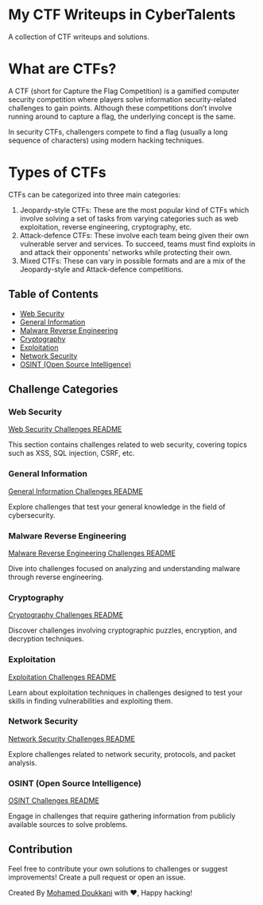 # My CTF Writeups in CyberTalents
A collection of CTF writeups and solutions.

# What are CTFs?
A CTF (short for Capture the Flag Competition) is a gamified computer security competition where players solve information security-related challenges to gain points. Although these competitions don’t involve running around to capture a flag, the underlying concept is the same.

In security CTFs, challengers compete to find a flag (usually a long sequence of characters) using modern hacking techniques.

# Types of CTFs
CTFs can be categorized into three main categories:

1. Jeopardy-style CTFs: These are the most popular kind of CTFs which involve solving a set of tasks from varying categories such as web exploitation, reverse engineering, cryptography, etc.
2. Attack-defence CTFs: These involve each team being given their own vulnerable server and services. To succeed, teams must find exploits in and attack their opponents’ networks while protecting their own.
3. Mixed CTFs: These can vary in possible formats and are a mix of the Jeopardy-style and Attack-defence competitions.

## Table of Contents

- [Web Security](web_security/README.md)
- [General Information](https://github.com/doukkani17moha/Ctfs_CyberTalents/blob/main/General_Information.md)
- [Malware Reverse Engineering](malware_reverse_engineering/README.md)
- [Cryptography](cryptography/README.md)
- [Exploitation](exploitation/README.md)
- [Network Security](network_security/README.md)
- [OSINT (Open Source Intelligence)](osint/README.md)

## Challenge Categories

### Web Security

[Web Security Challenges README]()

This section contains challenges related to web security, covering topics such as XSS, SQL injection, CSRF, etc.

### General Information

[General Information Challenges README](https://github.com/doukkani17moha/Ctfs_CyberTalents/blob/main/General_Information.md)

Explore challenges that test your general knowledge in the field of cybersecurity.

### Malware Reverse Engineering

[Malware Reverse Engineering Challenges README]()

Dive into challenges focused on analyzing and understanding malware through reverse engineering.

### Cryptography

[Cryptography Challenges README]()

Discover challenges involving cryptographic puzzles, encryption, and decryption techniques.

### Exploitation

[Exploitation Challenges README]()

Learn about exploitation techniques in challenges designed to test your skills in finding vulnerabilities and exploiting them.

### Network Security

[Network Security Challenges README]()

Explore challenges related to network security, protocols, and packet analysis.

### OSINT (Open Source Intelligence)

[OSINT Challenges README]()

Engage in challenges that require gathering information from publicly available sources to solve problems.

## Contribution

Feel free to contribute your own solutions to challenges or suggest improvements! Create a pull request or open an issue.

Created By [Mohamed Doukkani](https://www.linkedin.com/in/mohamed-doukkani/) with ❤️, Happy hacking!
